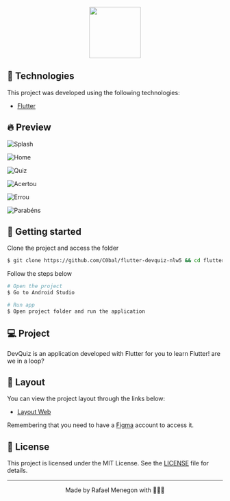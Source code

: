 <p align="center">
  <img src=".github/logo.png" width="120px">
</p>

## 🧪 Technologies

This project was developed using the following technologies:

- [Flutter](https://flutter.dev/)

## 🔥 Preview

![Splash](https://github.com/C0bal/flutter-devquiz-nlw5/blob/master/.github/splash.png)

![Home](https://github.com/C0bal/flutter-devquiz-nlw5/blob/master/.github/home.png)

![Quiz](https://github.com/C0bal/flutter-devquiz-nlw5/blob/master/.github/quiz.png)

![Acertou](https://github.com/C0bal/flutter-devquiz-nlw5/blob/master/.github/acertou.png)

![Errou](https://github.com/C0bal/flutter-devquiz-nlw5/blob/master/.github/errou.png)

![Parabéns](https://github.com/C0bal/flutter-devquiz-nlw5/blob/master/.github/parabens.png)

## 🚀 Getting started

Clone the project and access the folder

```bash
$ git clone https://github.com/C0bal/flutter-devquiz-nlw5 && cd flutter-devquiz-nlw5
```

Follow the steps below

```bash
# Open the project
$ Go to Android Studio

# Run app
$ Open project folder and run the application
```

## 💻 Project

DevQuiz is an application developed with Flutter for you to learn Flutter! are we in a loop?

## 🔖 Layout

You can view the project layout through the links below:

- [Layout Web](https://www.figma.com/file/fMqKhwT9L5D3MVe4btRtG5/DevQuiz/duplicate)

Remembering that you need to have a [Figma](http://figma.com/) account to access it.

## 📝 License

This project is licensed under the MIT License. See the [LICENSE](LICENSE.md) file for details.

---

<p align="center">Made by Rafael Menegon with 🖤🐱‍👤</p>
